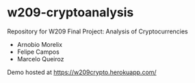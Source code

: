 # w209-cryptoanalysis
Repository for W209 Final Project: Analysis of Cryptocurrencies

- Arnobio Morelix
- Felipe Campos
- Marcelo Queiroz

Demo hosted at https://w209crypto.herokuapp.com/
